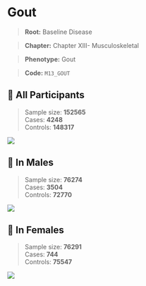 # Gout

> **Root:** Baseline Disease  

> **Chapter:** Chapter XIII- Musculoskeletal  

> **Phenotype:** Gout  

> **Code:** `M13_GOUT`

## 🧪 All Participants  
> Sample size: **152565**  
> Cases: **4248**  
> Controls: **148317**
<img src="/Disease/Figures/ALL/Incidence/M13_GOUT.png"/>
<CsvTable src="/public/Disease/Data/ALL/Incidence/COX_M13_GOUT.csv" label="🔍 View full results" />

## 👨 In Males  
> Sample size: **76274**  
> Cases: **3504**  
> Controls: **72770**
<img src="/Disease/Figures/Male/Incidence/M13_GOUT.png"/>
<CsvTable src="/public/Disease/Data/Male/Incidence/COX_M13_GOUT.csv" label="🔍 View full results" />

## 👩 In Females  
> Sample size: **76291**  
> Cases: **744**  
> Controls: **75547**
<img src="/Disease/Figures/Female/Incidence/M13_GOUT.png"/>
<CsvTable src="/public/Disease/Data/Female/Incidence/COX_M13_GOUT.csv" label="🔍 View full results" />
